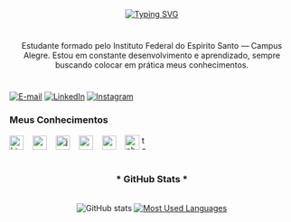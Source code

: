 <div align="center">
  <a href="https://git.io/typing-svg">
    <img src="https://readme-typing-svg.demolab.com?font=Fira+Code&weight=500&size=22&pause=1000&color=FF00F6&center=true&vCenter=true&random=false&width=524&lines=%E2%8A%B9+Bem-Vindo+ao+Meu+Portfolio!+" alt="Typing SVG">
  </a>
</div>

#
<p align="center">Estudante formado pelo Instituto Federal do Espírito Santo — Campus Alegre. Estou em constante desenvolvimento e aprendizado, sempre buscando colocar em prática meus conhecimentos.

#

[![E-mail](https://img.shields.io/badge/-Email-000?style=for-the-badge&logo=microsoft-outlook&logoColor=FF00F6&color:FFF)](mailto:thalesdias665@gmail.com)
[![LinkedIn](https://img.shields.io/badge/-LinkedIn-000?style=for-the-badge&logo=linkedin&logoColor=FF00F6&color:FFF)](****)
[![Instagram](https://img.shields.io/badge/-Instagram-000?style=for-the-badge&logo=instagram&logoColor=4B0082&color:FFF)](***)

<h3 align="left">Meus Conhecimentos</h3>

<div align="left">
  <img src="https://cdn.jsdelivr.net/gh/devicons/devicon/icons/html5/html5-original.svg" height="25" alt="html5 logo"  />
  <img width="8" />
  <img src="https://cdn.jsdelivr.net/gh/devicons/devicon/icons/css3/css3-original.svg" height="25" alt="css3 logo"  />
  <img width="8" />
  <img src="https://cdn.jsdelivr.net/gh/devicons/devicon/icons/javascript/javascript-plain.svg" height="25" alt="javascript logo"  />
  <img width="8" />
  <img src="https://cdn.jsdelivr.net/gh/devicons/devicon/icons/react/react-original.svg" height="25" alt="react logo"  />
  <img width="8" />
  <img src="https://cdn.jsdelivr.net/gh/devicons/devicon/icons/mysql/mysql-original.svg" height="25" alt="mysql logo"  />
  <img width="8" />
  <img src="https://cdn.jsdelivr.net/gh/devicons/devicon@latest/icons/php/php-original.svg" height="26" alt="php logo"  />
  <img width="8" 
  <img src="https://cdn.jsdelivr.net/gh/devicons/devicon@latest/icons/tailwindcss/tailwindcss-original-wordmark.svg" height="25" alt="tailwindcss logo"  />
 </div> 
  
#


<div style="text-align: center;" align="center">
  <h3>* GitHub Stats *</h3>
  <br>
  <img src="https://github-readme-stats-git-masterrstaa-rickstaa.vercel.app/api?username=otakufujao&hide_title=true&show_icons=true&include_all_commits=false&count_private=true&line_height=25&hide=issues&bg_color=000&title_color=BA55D3&text_color=FFF&border_radius=3&border_color=9932CC&icon_color=8B008B&theme=jolly" alt="GitHub stats">

  <a href="https://github.com/Thales-Milagre/github-readme-stats">
    <img src="https://github-readme-stats-git-masterrstaa-rickstaa.vercel.app/api/top-langs/?username=otakufujao&line_height=10&card_width=290&layout=compact&hide_title=false&count_private=true&langs_count=4&show_icons=true&title_color=FF00F6&hide=html,scss,less&bg_color=000&text_color=8B8B8B&border_radius=3&border_color=561760&count_private=true" alt="Most Used Languages">
  </a>
</div>     

#
